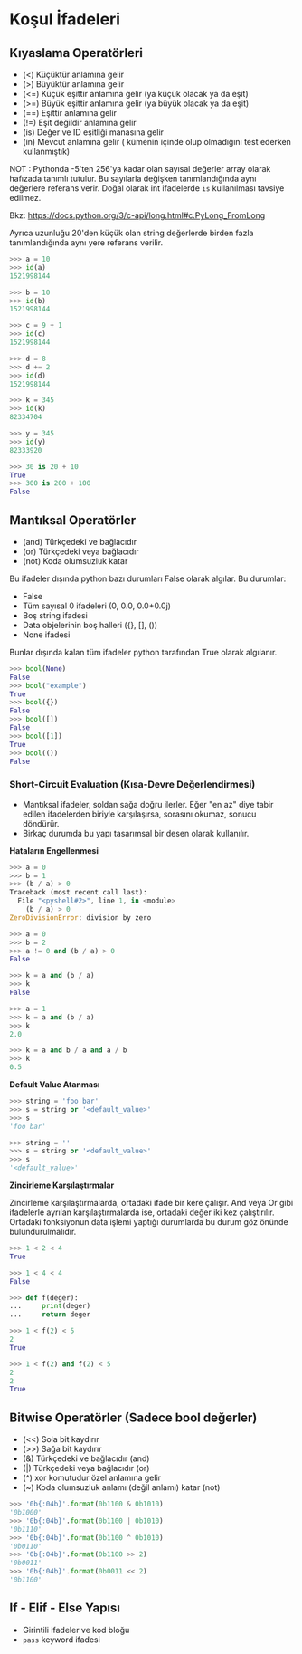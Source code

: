 # Koşul İfadeleri

## Kıyaslama Operatörleri

- (<) Küçüktür anlamına gelir
- (>) Büyüktür anlamına gelir
- (<=) Küçük eşittir anlamına gelir (ya küçük olacak ya da eşit)
- (>=) Büyük eşittir anlamına gelir (ya büyük olacak ya da eşit)
- (==) Eşittir anlamına gelir
- (!=) Eşit değildir anlamına gelir
- (is) Değer ve ID eşitliği manasına gelir
- (in) Mevcut anlamına gelir ( kümenin içinde olup olmadığını test ederken kullanmıştık)


NOT : Pythonda -5'ten 256'ya kadar olan sayısal değerler array olarak hafızada tanımlı tutulur. Bu sayılarla değişken tanımlandığında aynı değerlere referans verir. Doğal olarak int ifadelerde `is` kullanılması tavsiye edilmez.

Bkz: https://docs.python.org/3/c-api/long.html#c.PyLong_FromLong

Ayrıca uzunluğu 20'den küçük olan string değerlerde birden fazla tanımlandığında aynı yere referans verilir.

```python
>>> a = 10
>>> id(a)
1521998144

>>> b = 10
>>> id(b)
1521998144

>>> c = 9 + 1
>>> id(c)
1521998144

>>> d = 8
>>> d += 2
>>> id(d)
1521998144

>>> k = 345
>>> id(k)
82334704

>>> y = 345
>>> id(y)
82333920

>>> 30 is 20 + 10
True
>>> 300 is 200 + 100
False
```

## Mantıksal Operatörler

- (and) Türkçedeki ve bağlacıdır
- (or) Türkçedeki veya bağlacıdır
- (not) Koda olumsuzluk katar

Bu ifadeler dışında python bazı durumları False olarak algılar. Bu durumlar:

- False
- Tüm sayısal 0 ifadeleri (0, 0.0, 0.0+0.0j)
- Boş string ifadesi
- Data objelerinin boş halleri ({}, [], ())
- None ifadesi

Bunlar dışında kalan tüm ifadeler python tarafından True olarak algılanır.

```python
>>> bool(None)
False
>>> bool("example")
True
>>> bool({})
False
>>> bool([])
False
>>> bool([1])
True
>>> bool(())
False
```

### Short-Circuit Evaluation (Kısa-Devre Değerlendirmesi)

- Mantıksal ifadeler, soldan sağa doğru ilerler. Eğer "en az" diye tabir edilen ifadelerden biriyle karşılaşırsa, sorasını okumaz, sonucu döndürür.
- Birkaç durumda bu yapı tasarımsal bir desen olarak kullanılır. 

**Hataların Engellenmesi**

```python
>>> a = 0
>>> b = 1
>>> (b / a) > 0
Traceback (most recent call last):
  File "<pyshell#2>", line 1, in <module>
    (b / a) > 0
ZeroDivisionError: division by zero

>>> a = 0
>>> b = 2
>>> a != 0 and (b / a) > 0
False

>>> k = a and (b / a)
>>> k
False

>>> a = 1
>>> k = a and (b / a)
>>> k
2.0

>>> k = a and b / a and a / b
>>> k
0.5
```

**Default Value Atanması**

```python
>>> string = 'foo bar'
>>> s = string or '<default_value>'
>>> s
'foo bar'

>>> string = ''
>>> s = string or '<default_value>'
>>> s
'<default_value>'
```

**Zincirleme Karşılaştırmalar**

Zincirleme karşılaştırmalarda, ortadaki ifade bir kere çalışır. And veya Or gibi ifadelerle ayrılan karşılaştırmalarda ise, ortadaki değer iki kez çalıştırılır. Ortadaki fonksiyonun data işlemi yaptığı durumlarda bu durum göz önünde bulundurulmalıdır.

```python
>>> 1 < 2 < 4
True

>>> 1 < 4 < 4
False

>>> def f(deger):
...     print(deger)
...     return deger

>>> 1 < f(2) < 5
2
True

>>> 1 < f(2) and f(2) < 5
2
2
True
```

## Bitwise Operatörler (Sadece bool değerler)

- (<<) Sola bit kaydırır
- (>>) Sağa bit kaydırır
- (&) Türkçedeki ve bağlacıdır (and)
- (|) Türkçedeki veya bağlacıdır (or)
- (^) xor komutudur özel anlamına gelir
- (~) Koda olumsuzluk anlamı (değil anlamı) katar (not)

```python
>>> '0b{:04b}'.format(0b1100 & 0b1010)
'0b1000'
>>> '0b{:04b}'.format(0b1100 | 0b1010)
'0b1110'
>>> '0b{:04b}'.format(0b1100 ^ 0b1010)
'0b0110'
>>> '0b{:04b}'.format(0b1100 >> 2)
'0b0011'
>>> '0b{:04b}'.format(0b0011 << 2)
'0b1100'
```

## If - Elif - Else Yapısı

- Girintili ifadeler ve kod bloğu
- `pass` keyword ifadesi